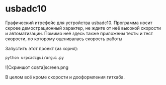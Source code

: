 # usbadc10
Графический итрефейс для устройства usbadc10.
Программа носит скроее демострационный характер, не ждите от неё высокой скорости и автоматизации.
Помимо неё здесь также приложены тесты и тест скорости, по которому оценивалась скорость работы 

Запустить этот проект (из корня):
```bash
python urpcadcgui/urgui.py
```
![Скриншот совта]screen.png

В целом всё кроме скорости и дооформления гитхаба.


